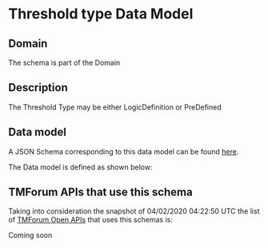 # Threshold type Data Model

## Domain

The  schema is part of the  Domain

## Description

The Threshold Type may be either LogicDefinition or PreDefined

## Data model

A JSON Schema corresponding to this data model can be found
[here](https://github.com/tmforum-rand/schemas/blob/candidates/Common/ThresholdType.schema.json).

The Data model is defined as shown below:




## TMForum APIs that use this schema

Taking into consideration the snapshot of 04/02/2020 04:22:50 UTC the list of [TMForum Open APIs](https://www.tmforum.org/open-apis/) that uses this schemas is:

Coming soon